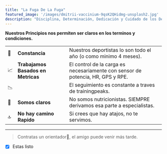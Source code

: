 ```yaml
---
title: "La Fuga De La Fuga"
featured_image: '/images/dmitrii-vaccinium-9qsK2QHidmg-unsplash2.jpg'
description: "Disciplina, Determinación, Dedicación y Cuidado de los Detalles"
---
```


**Nuestros Principios nos permiten ser claros en los terminos y condiciones.**

| | |  |
| ----------- | ----------- | ----------- |
| 💪| **Constancia**  | Nuestros deportistas lo son todo el año (o como minimo 4 meses).     |
| 📈| **Trabajamos Basados en Metricas** | El control de la carga es necesariamente con sensor de potencia, HR,  GPS y RPE.| 
| 📉|  |El seguimiento es constante a traves de trainingpeaks.  |
| 📣|**Somos claros** | No somos nutricionistas. SIEMPRE derivamos esa parte a especialistas. | 
| 🔝|**No hay camino Rapido** | Si crees que hay atajos, no te servimos. | 

----

> Contratas un orientador🤝, el amigo puede venir más tarde.

-[x] Estas listo
